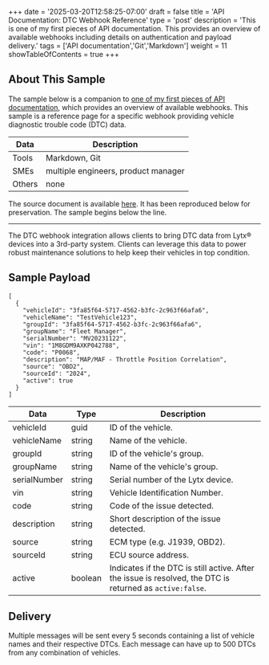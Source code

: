 +++
date = '2025-03-20T12:58:25-07:00'
draft = false
title = 'API Documentation: DTC Webhook Reference'
type = 'post'
description = 'This is one of my first pieces of API documentation. This provides an overview of available webhooks including details on authentication and payload delivery.'
tags = ['API documentation','Git','Markdown']
weight = 11
showTableOfContents = true
+++

## About This Sample

The sample below is a companion to [one of my first pieces of API documentation](/samples/webhooks), which provides an overview of available webhooks. This sample is a reference page for a specific webhook providing vehicle diagnostic trouble code (DTC) data.

| Data | Description                           |
|----------|---------------------------------------|
| Tools    | Markdown, Git                       |
| SMEs     | multiple engineers, product manager |
| Others   | none                                  |

The source document is available [here](https://lytxdeveloperportal.redoc.ly/docs/webhook_dtc/). It has been reproduced below for preservation. The sample begins below the line.

---

The DTC webhook integration allows clients to bring DTC data from Lytx® devices into a 3rd-party system. Clients can leverage this data to power robust maintenance solutions to help keep their vehicles in top condition.

## Sample Payload

```
[
  {
    "vehicleId": "3fa85f64-5717-4562-b3fc-2c963f66afa6",
    "vehicleName": "TestVehicle123",
    "groupId": "3fa85f64-5717-4562-b3fc-2c963f66afa6",
    "groupName": "Fleet Manager",
    "serialNumber": "MV20231122",
    "vin": "1M8GDM9AXKP042788",
    "code": "P0068",
    "description": "MAP/MAF - Throttle Position Correlation",
    "source": "OBD2",
    "sourceId": "2024",
    "active": true
  }
]
```

| Data         | Type    | Description                                                                                               |
|--------------|---------|-----------------------------------------------------------------------------------------------------------|
| vehicleId    | guid    | ID of the vehicle.                                                                                        |
| vehicleName  | string  | Name of the vehicle.                                                                                      |
| groupId      | string  | ID of the vehicle's group.                                                                                |
| groupName    | string  | Name of the vehicle's group.                                                                              |
| serialNumber | string  | Serial number of the Lytx device.                                                                         |
| vin          | string  | Vehicle Identification Number.                                                                            |
| code         | string  | Code of the issue detected.                                                                               |
| description  | string  | Short description of the issue detected.                                                                  |
| source       | string  | ECM type (e.g. J1939, OBD2).                                                                              |
| sourceId     | string  | ECU source address.                                                                                       |
| active       | boolean | Indicates if the DTC is still active. After the issue is resolved, the DTC is returned as `active:false`. |

## Delivery

Multiple messages will be sent every 5 seconds containing a list of vehicle names and their respective DTCs. Each message can have up to 500 DTCs from any combination of vehicles.
